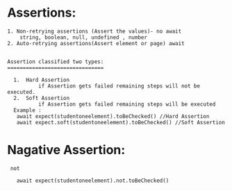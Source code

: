 

Assertions:
===========
    1. Non-retrying assertions (Assert the values)- no await
        string, boolean, null, undefined , number
    2. Auto-retrying assertions(Assert element or page) await


    Assertion classified two types:
    ===============================
      
      1.  Hard Assertion
              if Assertion gets failed remaining steps will not be executed.
      2.  Soft Assertion
              if Assertion gets failed remaining steps will be executed
      Example :
       await expect(studentoneelement).toBeChecked() //Hard Assertion
       await expect.soft(studentoneelement).toBeChecked() //Soft Assertion


  Nagative Assertion:
  ===================

     not

       await expect(studentoneelement).not.toBeChecked()



